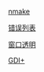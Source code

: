 
[nmake](https://blog.csdn.net/xiexievv/article/details/45775005)

[错误列表](VC_Error.md)


[窗口透明](https://www.cnblogs.com/just-bg/p/3788412.html)

[GDI+](https://blog.csdn.net/harvic880925/article/details/9023329)
